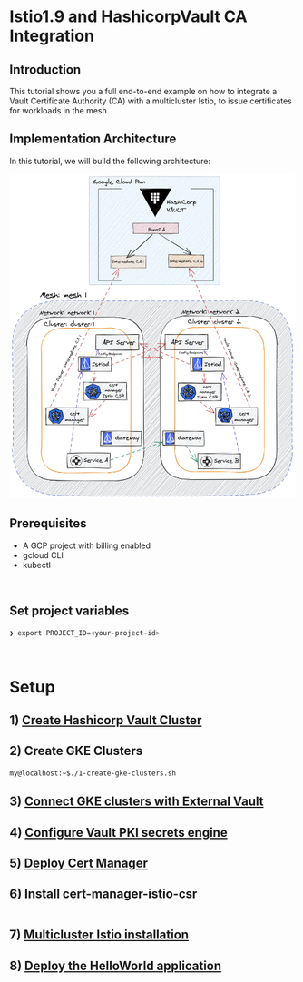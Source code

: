 # Istio1.9 and HashicorpVault CA Integration

## Introduction

This tutorial shows you a full end-to-end example on how to integrate a Vault Certificate Authority (CA) with a multicluster Istio, to issue certificates for workloads in the mesh.



## Implementation Architecture

In this tutorial, we will build the following architecture:

![arch-diagram](resources/images/medium1.png)

## Prerequisites


- A GCP project with billing enabled
- gcloud CLI
- kubectl

<br/>

## Set project variables

``` bash
❯ export PROJECT_ID=<your-project-id>
```

<br/>


# Setup

## 1) [Create Hashicorp Vault Cluster](https://github.com/kelseyhightower/serverless-vault-with-cloud-run#tutorial)


## 2) Create GKE Clusters


```bash
my@localhost:~$./1-create-gke-clusters.sh
```


## 3) [Connect GKE clusters with External Vault](k8s-external-vault.md)

## 4) [Configure Vault PKI secrets engine](https://gist.github.com/palimarium/3a0c7a1026f0789f7ce1d7f2689665f9)

## 5) [Deploy Cert Manager](cert-manager-setup.md) 

## 6) Install cert-manager-istio-csr

```bash

```
## 7) [Multicluster Istio installation](https://istio.io/latest/docs/setup/install/multicluster/multi-primary_multi-network/)

## 8) [Deploy the HelloWorld application](https://istio.io/latest/docs/setup/install/multicluster/verify/)